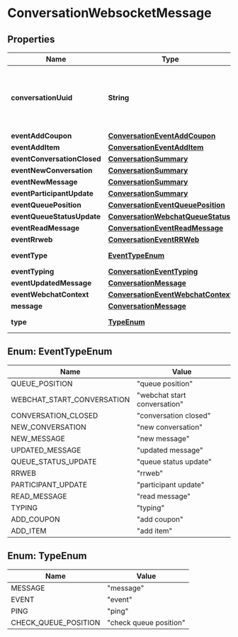 

# ConversationWebsocketMessage


## Properties

| Name | Type | Description | Notes |
|------------ | ------------- | ------------- | -------------|
|**conversationUuid** | **String** | Conversation UUID if the websocket message is tied to a specific conversation |  [optional] |
|**eventAddCoupon** | [**ConversationEventAddCoupon**](ConversationEventAddCoupon.md) |  |  [optional] |
|**eventAddItem** | [**ConversationEventAddItem**](ConversationEventAddItem.md) |  |  [optional] |
|**eventConversationClosed** | [**ConversationSummary**](ConversationSummary.md) |  |  [optional] |
|**eventNewConversation** | [**ConversationSummary**](ConversationSummary.md) |  |  [optional] |
|**eventNewMessage** | [**ConversationSummary**](ConversationSummary.md) |  |  [optional] |
|**eventParticipantUpdate** | [**ConversationSummary**](ConversationSummary.md) |  |  [optional] |
|**eventQueuePosition** | [**ConversationEventQueuePosition**](ConversationEventQueuePosition.md) |  |  [optional] |
|**eventQueueStatusUpdate** | [**ConversationWebchatQueueStatus**](ConversationWebchatQueueStatus.md) |  |  [optional] |
|**eventReadMessage** | [**ConversationEventReadMessage**](ConversationEventReadMessage.md) |  |  [optional] |
|**eventRrweb** | [**ConversationEventRRWeb**](ConversationEventRRWeb.md) |  |  [optional] |
|**eventType** | [**EventTypeEnum**](#EventTypeEnum) | Type of event |  [optional] |
|**eventTyping** | [**ConversationEventTyping**](ConversationEventTyping.md) |  |  [optional] |
|**eventUpdatedMessage** | [**ConversationMessage**](ConversationMessage.md) |  |  [optional] |
|**eventWebchatContext** | [**ConversationEventWebchatContext**](ConversationEventWebchatContext.md) |  |  [optional] |
|**message** | [**ConversationMessage**](ConversationMessage.md) |  |  [optional] |
|**type** | [**TypeEnum**](#TypeEnum) | Type of message |  [optional] |



## Enum: EventTypeEnum

| Name | Value |
|---- | -----|
| QUEUE_POSITION | &quot;queue position&quot; |
| WEBCHAT_START_CONVERSATION | &quot;webchat start conversation&quot; |
| CONVERSATION_CLOSED | &quot;conversation closed&quot; |
| NEW_CONVERSATION | &quot;new conversation&quot; |
| NEW_MESSAGE | &quot;new message&quot; |
| UPDATED_MESSAGE | &quot;updated message&quot; |
| QUEUE_STATUS_UPDATE | &quot;queue status update&quot; |
| RRWEB | &quot;rrweb&quot; |
| PARTICIPANT_UPDATE | &quot;participant update&quot; |
| READ_MESSAGE | &quot;read message&quot; |
| TYPING | &quot;typing&quot; |
| ADD_COUPON | &quot;add coupon&quot; |
| ADD_ITEM | &quot;add item&quot; |



## Enum: TypeEnum

| Name | Value |
|---- | -----|
| MESSAGE | &quot;message&quot; |
| EVENT | &quot;event&quot; |
| PING | &quot;ping&quot; |
| CHECK_QUEUE_POSITION | &quot;check queue position&quot; |



